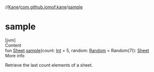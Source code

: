 //[Kane](../index.md)/[com.github.jomof.kane](index.md)/[sample](sample.md)



# sample  
[jvm]  
Content  
fun [Sheet](../com.github.jomof.kane.impl.sheet/-sheet/index.md).[sample](sample.md)(count: [Int](https://kotlinlang.org/api/latest/jvm/stdlib/kotlin/-int/index.html) = 5, random: [Random](https://kotlinlang.org/api/latest/jvm/stdlib/kotlin.random/-random/index.html) = Random(7)): [Sheet](../com.github.jomof.kane.impl.sheet/-sheet/index.md)  
More info  


Retrieve the last count elements of a sheet.

  



